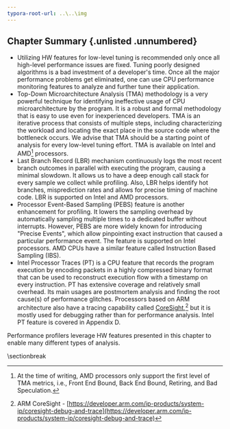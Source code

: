 ```yaml
---
typora-root-url: ..\..\img
---
```


## Chapter Summary {.unlisted .unnumbered}

* Utilizing HW features for low-level tuning is recommended only once all high-level performance issues are fixed. Tuning poorly designed algorithms is a bad investment of a developer's time. Once all the major performance problems get eliminated, one can use CPU performance monitoring features to analyze and further tune their application. 
* Top-Down Microarchitecture Analysis (TMA) methodology is a very powerful technique for identifying ineffective usage of CPU microarchitecture by the program. It is a robust and formal methodology that is easy to use even for inexperienced developers. TMA is an iterative process that consists of multiple steps, including characterizing the workload and locating the exact place in the source code where the bottleneck occurs. We advise that TMA should be a starting point of analysis for every low-level tuning effort. TMA is available on Intel and AMD[^1] processors.
* Last Branch Record (LBR) mechanism continuously logs the most recent branch outcomes in parallel with executing the program, causing a minimal slowdown. It allows us to have a deep enough call stack for every sample we collect while profiling. Also, LBR helps identify hot branches, misprediction rates and allows for precise timing of machine code. LBR is supported on Intel and AMD processors.
* Processor Event-Based Sampling (PEBS) feature is another enhancement for profiling. It lowers the sampling overhead by automatically sampling multiple times to a dedicated buffer without interrupts. However, PEBS are more widely known for introducing "Precise Events", which allow pinpointing exact instruction that caused a particular performance event. The feature is supported on Intel processors. AMD CPUs have a similar feature called Instruction Based Sampling (IBS).
* Intel Processor Traces (PT) is a CPU feature that records the program execution by encoding packets in a highly compressed binary format that can be used to reconstruct execution flow with a timestamp on every instruction. PT has extensive coverage and relatively small overhead. Its main usages are postmortem analysis and finding the root cause(s) of performance glitches. Processors based on ARM architecture also have a tracing capability called [CoreSight](https://developer.arm.com/ip-products/system-ip/coresight-debug-and-trace),[^2] but it is mostly used for debugging rather than for performance analysis. Intel PT feature is covered in Appendix D.

Performance profilers leverage HW features presented in this chapter to enable many different types of analysis.

[^1]: At the time of writing, AMD processors only support the first level of TMA metrics, i.e., Front End Bound, Back End Bound, Retiring, and Bad Speculation.
[^2]: ARM CoreSight - [https://developer.arm.com/ip-products/system-ip/coresight-debug-and-trace](https://developer.arm.com/ip-products/system-ip/coresight-debug-and-trace)

\sectionbreak